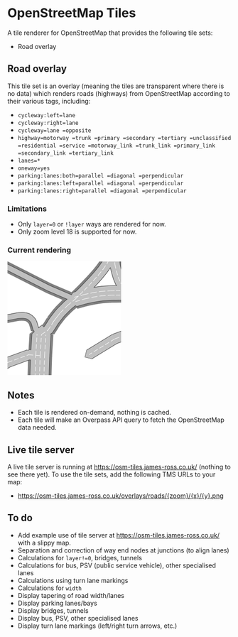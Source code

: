 # OpenStreetMap Tiles

A tile renderer for OpenStreetMap that provides the following tile sets:

- Road overlay

## Road overlay

This tile set is an overlay (meaning the tiles are transparent where there is no data) which renders roads (highways) from OpenStreetMap according to their various tags, including:

- `cycleway:left=lane`
- `cycleway:right=lane`
- `cycleway=lane =opposite`
- `highway=motorway =trunk =primary =secondary =tertiary =unclassified =residential =service =motorway_link =trunk_link =primary_link =secondary_link =tertiary_link`
- `lanes=*`
- `oneway=yes`
- `parking:lanes:both=parallel =diagonal =perpendicular`
- `parking:lanes:left=parallel =diagonal =perpendicular`
- `parking:lanes:right=parallel =diagonal =perpendicular`

### Limitations

- Only `layer=0` or `!layer` ways are rendered for now.
- Only zoom level 18 is supported for now.

### Current rendering

![Example tile](Documentation/example-tile-road-overlay.png)

## Notes

- Each tile is rendered on-demand, nothing is cached.
- Each tile will make an Overpass API query to fetch the OpenStreetMap data needed.

## Live tile server

A live tile server is running at https://osm-tiles.james-ross.co.uk/ (nothing to see there yet). To use the tile sets, add the following TMS URLs to your map:

- https://osm-tiles.james-ross.co.uk/overlays/roads/{zoom}/{x}/{y}.png

## To do

- Add example use of tile server at https://osm-tiles.james-ross.co.uk/ with a slippy map.
- Separation and correction of way end nodes at junctions (to align lanes)
- Calculations for `layer!=0`, bridges, tunnels
- Calculations for bus, PSV (public service vehicle), other specialised lanes
- Calculations using turn lane markings
- Calculations for `width`
- Display tapering of road width/lanes
- Display parking lanes/bays
- Display bridges, tunnels
- Display bus, PSV, other specialised lanes
- Display turn lane markings (left/right turn arrows, etc.)
